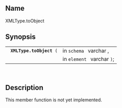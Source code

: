 <div id="fn_xmltype.toobject" class="refentry">

<div class="titlepage">

</div>

<div class="refnamediv">

## Name

XMLType.toObject

</div>

<div class="refsynopsisdiv">

## Synopsis

<div id="fsyn_xmltype.toobject" class="funcsynopsis">

|                               |                            |
|-------------------------------|----------------------------|
| ` `**`XMLType.toObject`**` (` | in `schema ` varchar ,     |
|                               | in `element ` varchar `)`; |

<div class="funcprototype-spacer">

 

</div>

</div>

</div>

<div id="desc_xmltype.toobject" class="refsect1">

## Description

This member function is not yet implemented.

</div>

</div>

